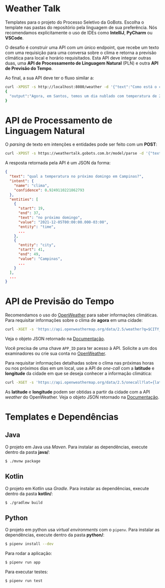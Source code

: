 # Weather Talk
Templates para o projeto do Processo Seletivo da GoBots. Escolha o template
nas pastas do repositório pela linguagem de sua preferência. Nós recomendamos
explicitamente o uso de IDEs como **IntelliJ**, **PyCharm** ou **VSCode**.


O desafio é construir uma API com um único endpoint, que recebe um texto com
uma requisição para uma conversa sobre o clima e retorna a previsão climática
para local e horário requisitados. Esta API deve integrar outras duas,
uma **API de Processamento de Linguagem Natural** (PLN) e outra **API de Previsão do Tempo**.

Ao final, a sua API deve ter o fluxo similar a:
```bash
curl -XPOST -s http://localhost:8080/weather -d '{"text":"Como está o clima agora em Santos?"}' | jq .
{
  "output":"Agora, em Santos, temos um dia nublado com temperatura de 27.34 ºC"
}
```


# API de Processamento de Linguagem Natural
O *parsing* de texto em intenções e entidades pode ser feito com um **POST**:
```bash
curl -XPOST -s https://weathertalk.gobots.com.br/model/parse -d '{"text":"qual a temperatura no próximo domingo em Campinas?"}'
```

A resposta retornada pela API é um JSON da forma:
```json
{
  "text": "qual a temperatura no próximo domingo em Campinas?",
  "intent": {
    "name": "clima",
    "confidence": 0.9249110221862793
  },
  "entities": [
    {
      "start": 19,
      "end": 37,
      "text": "no próximo domingo",
      "value": "2021-12-05T00:00:00.000-03:00",
      "entity": "time",
      ...
    },
    {
      "entity": "city",
      "start": 41,
      "end": 49,
      "value": "Campinas",
      ...
    }
  ],
  ...
}
```

# API de Previsão do Tempo
Recomendamos o uso do [OpenWeather](https://openweathermap.org/) para saber informações climáticas.
Para requisitar informações sobre o clima de **agora** em uma cidade:
```bash
curl -XGET -s 'https://api.openweathermap.org/data/2.5/weather?q=$CITY_NAME&units=metric&lang=pt_br&appid=$APP_ID'
```
Veja o objeto JSON retornado na [Documentação](https://openweathermap.org/current#current_JSON). 

Você precisa de uma chave `APP_ID` para ter acesso à API. 
Solicite a um dos examinadores ou crie sua conta no [OpenWeather](https://home.openweathermap.org/users/sign_in).

Para requisitar informações detalhadas sobre o clima nas próximas horas ou nos próximos dias em um local, use a API
de *one-call* com a **latitude** e **longitude** da cidade em que se deseja conhecer a informação climática:
```bash
curl -XGET -s 'https://api.openweathermap.org/data/2.5/onecall?lat={lat}&lon={lon}&units=metric&lang=pt_br&appid=$APP_ID'
```

As **latitude** e **longitude** podem ser obtidas a partir da cidade com a API *weather* do OpenWeather. Veja o objeto JSON retornado na [Documentação](https://openweathermap.org/api/one-call-api#example).

# Templates e Dependências

## Java
O projeto em Java usa *Maven*.
Para instalar as dependências, execute dentro da pasta **java/**:
```bash
$ ./mvnw package
```

## Kotlin
O projeto em Kotlin usa *Gradle*.
Para instalar as dependências, execute dentro da pasta **kotlin/**:
```bash
$ ./gradlew build
```

## Python
O projeto em python usa *virtual environments* com o `pipenv`. 
Para instalar as dependências, execute dentro da pasta **python/**:
```bash
$ pipenv install --dev
```

Para rodar a aplicação:
```bash
$ pipenv run app
```

Para executar testes:
```bash
$ pipenv run test
```
